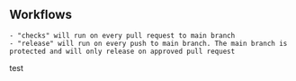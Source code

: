## Workflows

    - "checks" will run on every pull request to main branch
    - "release" will run on every push to main branch. The main branch is protected and will only release on approved pull request

test
